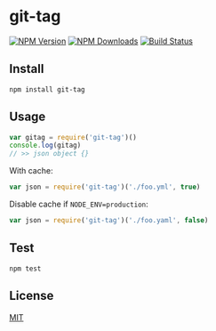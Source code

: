 # git-tag

[![NPM Version][npm-image]][npm-url]
[![NPM Downloads][downloads-image]][downloads-url]
[![Build Status][travis-image]][travis-url]

## Install

```
npm install git-tag
```

## Usage

```javascript
var gitag = require('git-tag')()
console.log(gitag)
// >> json object {}
```
With cache:
```javascript
var json = require('git-tag')('./foo.yml', true)
```
Disable cache if `NODE_ENV=production`:
```javascript
var json = require('git-tag')('./foo.yaml', false)
```


## Test

```
npm test
```

## License

[MIT](LICENSE)

[npm-image]: https://img.shields.io/npm/v/git-tag.svg?style=flat
[npm-url]: https://npmjs.org/package/git-tag
[travis-image]: https://travis-ci.org/cutsin/git-tag.svg
[travis-url]: https://travis-ci.org/cutsin/git-tag
[downloads-image]: https://img.shields.io/npm/dm/git-tag.svg?style=flat
[downloads-url]: https://npmjs.org/package/git-tag
